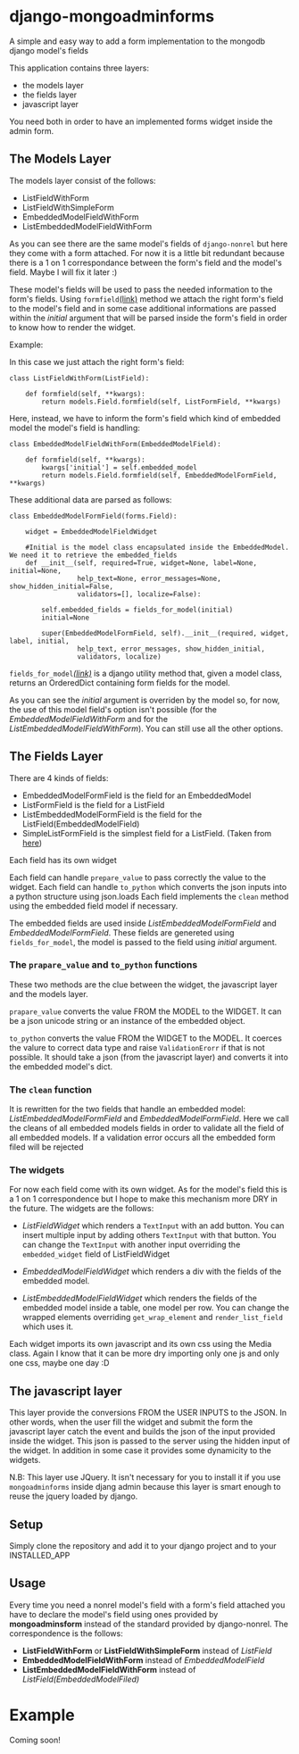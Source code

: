 django-mongoadminforms
======================

A simple and easy way to add a form implementation to the mongodb django model's fields

This application contains three layers: 

- the models layer
- the fields layer
- javascript layer

You need both in order to have an implemented forms widget inside the admin form.

## The Models Layer ##

The models layer  consist of the follows:

- ListFieldWithForm
- ListFieldWithSimpleForm
- EmbeddedModelFieldWithForm
- ListEmbeddedModelFieldWithForm

As you can see there are the same model's fields of `django-nonrel` but here they come with a form attached. For now it is a little bit redundant because there is a 1 on 1 correspondance between the form's field and the model's field. Maybe I will fix it later :) 

These model's fields will be used to pass the needed information to the form's fields. Using `formfield`[(link)](https://docs.djangoproject.com/en/dev/howto/custom-model-fields/#specifying-the-form-field-for-a-model-field) method we attach the right form's field to the model's field and in some case additional informations are passed within the *initial* argument that will be parsed inside the form's field in order to know how to render the widget.

Example:

In this case we just attach the right form's field:

	class ListFieldWithForm(ListField):
	
	    def formfield(self, **kwargs):
	        return models.Field.formfield(self, ListFormField, **kwargs)

Here, instead, we have to inform the form's field which kind of embedded model the model's field is handling:
	
	class EmbeddedModelFieldWithForm(EmbeddedModelField):
	
	    def formfield(self, **kwargs):
	        kwargs['initial'] = self.embedded_model
	        return models.Field.formfield(self, EmbeddedModelFormField, **kwargs)

These additional data are parsed as follows:

	class EmbeddedModelFormField(forms.Field):
	
	    widget = EmbeddedModelFieldWidget
	
	    #Initial is the model class encapsulated inside the EmbeddedModel. We need it to retrieve the embedded_fields
	    def __init__(self, required=True, widget=None, label=None, initial=None,
	                 help_text=None, error_messages=None, show_hidden_initial=False,
	                 validators=[], localize=False):
	
	        self.embedded_fields = fields_for_model(initial)
	        initial=None
	
	        super(EmbeddedModelFormField, self).__init__(required, widget, label, initial,
	                 help_text, error_messages, show_hidden_initial,
	                 validators, localize)

`fields_for_model`*[(link)](https://github.com/django/django/blob/master/django/forms/models.py#L155)* is a django utility method that, given a model class, returns an OrderedDict containing form fields for the model.

As you can see the *initial* argument is overriden by the model so, for now, the use of this model field's option isn't possible (for the *EmbeddedModelFieldWithForm* and for the *ListEmbeddedModelFieldWithForm*). You can still use all the other options.

## The Fields Layer ##

There are 4 kinds of fields:

- EmbeddedModelFormField is the field for an EmbeddedModel 
- ListFormField is the field for a ListField
- ListEmbeddedModelFormField is the field for the ListField(EmbeddedModelField)
- SimpleListFormField is the simplest field for a ListField. (Taken from [here](https://gist.github.com/jonashaag/1200165)) 

Each field has its own widget

Each field can handle `prepare_value` to pass correctly the value to the widget.
Each field can handle `to_python` which converts the json inputs into a python structure using json.loads
Each field implements the `clean` method using the embedded field model if necessary.

The embedded fields are used inside *ListEmbeddedModelFormField* and *EmbeddedModelFormField*. These fields are genereted using `fields_for_model`, the model is passed to the field using *initial* argument.

### The `prapare_value` and `to_python` functions ###

These two methods are the clue between the widget, the javascript layer and the models layer.

`prapare_value` converts the value FROM the MODEL to the WIDGET. It can be a json unicode string or an instance of the embedded object.

`to_python` converts the value FROM the WIDGET to the MODEL. It coerces the valure to correct data type and raise `ValidationErorr` if that is not possible. It should take a json (from the javascript layer) and converts it into the embedded model's dict.

### The `clean` function ###
It is rewritten for the two fields that handle an embedded model: *ListEmbeddedModelFormField* and *EmbeddedModelFormField*. Here we call the cleans of all embedded models fields in order to validate all the field of all embedded models. If a validation error occurs all the embedded form filed will be rejected


### The widgets ###
For now each field come with its own widget. As for the model's field this is a 1 on 1 correspondence but I hope to make this mechanism more DRY in the future. The widgets are the follows:

- *ListFieldWidget* which renders a `TextInput` with an add button. You can insert multiple input by adding others `TextInput` with that
button. You can change the `TextInput` with another input overriding the `embedded_widget` field of ListFieldWidget

- *EmbeddedModelFieldWidget* which renders a div with the fields of the embedded model.

- *ListEmbeddedModelFieldWidget* which renders the fields of the embedded model inside a table, one model per row. You can
change the wrapped elements overriding `get_wrap_element` and `render_list_field` which uses it.

Each widget imports its own javascript and its own css using the Media class. Again I know that it can be more dry importing only one js and only one css, maybe one day :D

## The javascript layer ##
This layer provide the conversions FROM the USER INPUTS to the JSON. In other words, when the user fill the widget and submit the form the javascript layer catch the event and builds the json of the input provided inside the widget. This json is passed to the server using the hidden input of the widget. 
In addition in some case it provides some dynamicity to the widgets.

N.B: This layer use JQuery. It isn't necessary for you to install it if you use `mongoadminforms` inside djang admin because this layer is smart enough to reuse the jquery loaded by django.


## Setup ##

Simply clone the repository and add it to your django project and to your INSTALLED_APP


## Usage ##
Every time you need a nonrel model's field with a form's field attached you have to declare the model's field using ones provided by **mongoadminsform** instead of the standard provided by django-nonrel. The correspondence is the follows:

- **ListFieldWithForm** or **ListFieldWithSimpleForm** instead of *ListField*
- **EmbeddedModelFieldWithForm** instead of *EmbeddedModelField*
- **ListEmbeddedModelFieldWithForm** instead of *ListField(EmbeddedModelFiled)*

# Example #

Coming soon!

